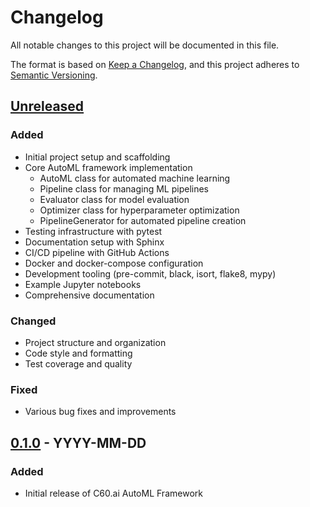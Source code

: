 # Changelog

All notable changes to this project will be documented in this file.

The format is based on [Keep a Changelog](https://keepachangelog.com/en/1.0.0/),
and this project adheres to [Semantic Versioning](https://semver.org/spec/v2.0.0.html).

## [Unreleased]
### Added
- Initial project setup and scaffolding
- Core AutoML framework implementation
  - AutoML class for automated machine learning
  - Pipeline class for managing ML pipelines
  - Evaluator class for model evaluation
  - Optimizer class for hyperparameter optimization
  - PipelineGenerator for automated pipeline creation
- Testing infrastructure with pytest
- Documentation setup with Sphinx
- CI/CD pipeline with GitHub Actions
- Docker and docker-compose configuration
- Development tooling (pre-commit, black, isort, flake8, mypy)
- Example Jupyter notebooks
- Comprehensive documentation

### Changed
- Project structure and organization
- Code style and formatting
- Test coverage and quality

### Fixed
- Various bug fixes and improvements

## [0.1.0] - YYYY-MM-DD
### Added
- Initial release of C60.ai AutoML Framework

[Unreleased]: https://github.com/aditirkrishna/c60.ai/compare/v0.1.0...HEAD
[0.1.0]: https://github.com/aditirkrishna/c60.ai/releases/tag/v0.1.0
